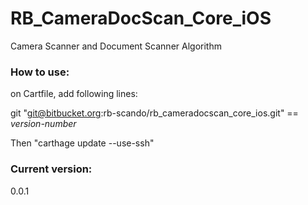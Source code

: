 # RB_CameraDocScan_Core_iOS
Camera Scanner and Document Scanner Algorithm


### How to use:
on Cartfile, add following lines:

git "git@bitbucket.org:rb-scando/rb_cameradocscan_core_ios.git" == *version-number*

Then "carthage update --use-ssh"

### Current version:
0.0.1
